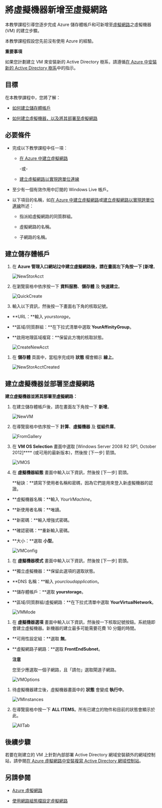 <properties  linkid="manage-services-add-a-vm-to-a-virtual-network" urlDisplayName="Add a VM to virtual network" pageTitle="Add a virtual machine to a virtual network - Azure" metaKeywords="" description="A tutorial that teaches you how to create a storage account and virtual machine (VM) that you add to an Azure virtual network." metaCanonical="" services="virtual-machines,virtual-network" documentationCenter="" title="Add a Virtual Machine to a Virtual Network" authors="" solutions="" manager="" editor="" />

<h1>將虛擬機器新增至虛擬網路</h1>   


<!--SOMEWHERE IN THIS TUTORIAL I NEED TO XREF TO THE OTHER VMACHINE TUTORIAL -->

本教學課程引導您逐步完成 Azure 儲存體帳戶和可新增至[虛擬網路][1]之虛擬機器 (VM) 的建立步驟。

本教學課程假設您先前沒有使用 Azure 的經驗。
<div class="dev-callout"> 
<b>重要事項</b>

<p>如果您計劃建立 VM 來安裝新的 Active Directory 樹系，請遵循<a href="../active-directory-forest/">在 Azure 中安裝新的 Active Directory 樹系</a>中的指示。</p>
</div>

## 目標

在本教學課程中，您將了解：

* [如何建立儲存體帳戶](#CreateStorageAcct)

* [如何建立虛擬機器，以及將其部署至虛擬網路](#CreateVM)

## 必要條件

* 完成以下教學課程中任一項：
  
  * [在 Azure 中建立虛擬網路](/zh-tw/manage/services/networking/create-a-virtual-network/)
    
    -或-
  
  * [建立虛擬網路以實現跨單位連線](/zh-tw/manage/services/networking/cross-premises-connectivity/)

* 至少有一個有效作用中訂閱的 Windows Live 帳戶。

* 以下項目的名稱，如[在 Azure 中建立虛擬網路](/zh-tw/manage/services/networking/create-a-virtual-network/)或[建立虛擬網路以實現跨單位連線](/zh-tw/manage/services/networking/cross-premises-connectivity/)所述：
  
  * 指派給虛擬網路的同質群組。
  
  * 虛擬網路的名稱。
  
  * 子網路的名稱。

## <a name="CreateStorageAcct">建立儲存體帳戶</a>

1.  在 **Azure 管理入口網站][2]中建立虛擬網路後，請在畫面左下角按一下 [新增**。
    
    ![NewStorAcct](./media/virtual-networks-add-virtual-machine/VNTut3_01_NewStorageAccount.png)

2.  在瀏覽窗格中依序按一下 **資料服務**、**儲存體** 及 **快速建立**。
    
    ![QuickCreate](./media/virtual-networks-add-virtual-machine/VNTut3_02_StorageAcct_QuickCreate.png)

3.  輸入以下資訊，然後按一下畫面右下角的核取記號。

* **URL：**輸入 *yourstorage*。

* **區域/同質群組：**在下拉式清單中選取 **YourAffinityGroup**。

* **啟用地理區域複寫：**保留此方塊的核取狀態。
  
	![CreateNewAcct](./media/virtual-networks-add-virtual-machine/VNTut3_03_CreateNewStorageAccount.png)

1.  在 **儲存體** 頁面中，當程序完成時 **狀態** 欄會顯示 **線上**。
    
    ![NewStorAcctCreated](./media/virtual-networks-add-virtual-machine/VNTut3_04_NewStorageAcctCreated.png)

## <a name="CreateVM">建立虛擬機器並部署至虛擬網路</a>

**建立虛擬機器並將其部署至虛擬網路：**

1.  在建立儲存體帳戶後，請在畫面左下角按一下 **新增**。
    
    ![NewVM](./media/virtual-networks-add-virtual-machine/VNTut3_05_NewVM.png)

2.  在導覽窗格中依序按一下 **計算**、**虛擬機器** 及 **從組件庫**。
    
    ![FromGallery](./media/virtual-networks-add-virtual-machine/VNTut3_06_VM_FromGallery.png)

3.  在 **VM OS Selection** 畫面中選取 [Windows Server 2008 R2 SP1,
    October 2012]**** (或可用的最新版本)，然後按 [下一步] 箭頭。
    
    ![VMOS](./media/virtual-networks-add-virtual-machine/VNTut3_07_VMOSSelect_Win2008R2.png)

4.  在 **虛擬機器組態** 畫面中輸入以下資訊，然後按 [下一步] 箭頭。 <!-- SHOULD WE TELL USERS
    TO WRITE DOWN USER NAME AND PASS?? -->
    
    **秘訣：**請寫下使用者名稱和密碼，因為它們是用來登入新虛擬機器的認證。

* **虛擬機器名稱：**輸入 *YourVMachine*。

* **新使用者名稱：**唯讀。

* **新密碼：**輸入增強式密碼。

* **確認密碼：**重新輸入密碼。

* **大小：**選取 **小型**。
  
	![VMConfig](./media/virtual-networks-add-virtual-machine/VNTut3_08_VMConfig.png)

1.  在 **虛擬機器模式** 畫面中輸入以下資訊，然後按 [下一步] 箭頭。

* **獨立虛擬機器：**保留此選項的選取狀態。

* **DNS 名稱：**輸入 *yourcloudapplication*。

* **儲存體帳戶：**選取 **yourstorage**。

* **區域/同質群組/虛擬網路：**在下拉式清單中選取 **YourVirtualNetwork**。
  
	![VMMode](./media/virtual-networks-add-virtual-machine/VNTut3_09_VMMode.png)

1.  在 **虛擬機器選項** 畫面中輸入以下資訊，然後按一下核取記號按鈕。系統隨即會建立虛擬機器。新機器的建立最多可能需要花費 10
    分鐘的時間。
    <!-- CONFIRM HOW LONG IT CAN TAKE ON AVG FOR VMACHINE TO BE CREATED -->

* **可用性設定組：**選取 **無**。

* **虛擬網路子網路：**選取 **FrontEndSubnet**。
	<div class="dev-callout">
  	<b>注意</b>
  	<p>您至少應選取一個子網路，且「請勿」選取閘道子網路。</p>
	</div>
  
	![VMOptions](./media/virtual-networks-add-virtual-machine/VNTut3_10_VMOptions.png)

1.  待虛擬機器建立後，虛擬機器畫面中的 **狀態** 會變成 **執行中**。
    
	![VMInstances](./media/virtual-networks-add-virtual-machine/VNTut3_11_VMInstances.png)

2.  在導覽窗格中按一下 **ALL ITEMS**。所有已建立的物件和目前的狀態會顯示於此。
    
    ![AllTab](./media/virtual-networks-add-virtual-machine/VNTut3_12_AllTab.png)

## 後續步驟

若要在剛建立的 VM 上針對內部部署 Active Directory 網域安裝額外的網域控制站，請參閱[在 Azure 虛擬網路中安裝複寫 Active Directory 網域控制站](/zh-tw/manage/services/networking/replica-domain-controller/)。

## 另請參閱

* [Azure 虛擬網路][1]

* [使用網路組態檔設定虛擬網路][3]

<!-- LINKS -->



[1]: http://msdn.microsoft.com/zh-tw/library/windowsazure/jj156007.aspx
[2]: http://manage.windowsazure.com/
[3]: http://msdn.microsoft.com/zh-tw/library/windowsazure/jj156097.aspx